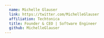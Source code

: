 ```yaml
---
  name: Michelle Glauser
  link: https://twitter.com/MichelleGlauser
  affiliation: Techtonica
  title: Founder & CEO | Software Engineer
  github: MichelleGlauser
---
```

